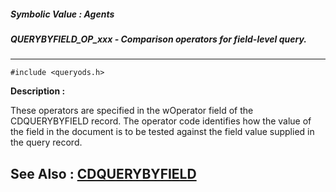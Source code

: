 ##### Symbolic Value : Agents
##### QUERYBYFIELD_OP_xxx - Comparison operators for field-level query.
---
```
#include <queryods.h>
```
**Description :**

These operators are specified in the wOperator field of the CDQUERYBYFIELD 
record.  The operator code identifies how the value of the field in the 
document is to be tested against the field value supplied in the query record.

**See Also :**
[CDQUERYBYFIELD](/domino-c-api-docs/reference/Data/CDQUERYBYFIELD)
---
